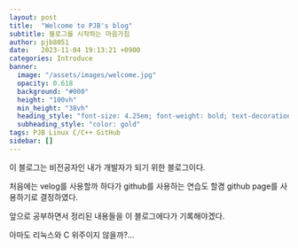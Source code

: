 ```yaml
---
layout: post
title:  "Welcome to PJB's blog"
subtitle: 블로그를 시작하는 마음가짐
author: pjb8051
date:   2023-11-04 19:13:21 +0900
categories: Introduce 
banner:
  image: "/assets/images/welcome.jpg"
  opacity: 0.618
  background: "#000"
  height: "100vh"
  min_height: "38vh"
  heading_style: "font-size: 4.25em; font-weight: bold; text-decoration: underline"
  subheading_style: "color: gold"
tags: PJB Linux C/C++ GitHub
sidebar: []
---
```

이 블로그는 비전공자인 내가 개발자가 되기 위한 블로그이다.

처음에는 velog를 사용할까 하다가 github를 사용하는 연습도 할겸 github page를 사용하기로 결정하였다.

앞으로 공부하면서 정리된 내용들을 이 블로그에다가 기록해야겠다.

아마도 리눅스와 C 위주이지 않을까?...